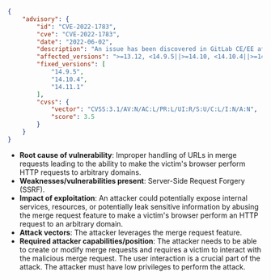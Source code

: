 ```json
{
    "advisory": {
        "id": "CVE-2022-1783",
        "cve": "CVE-2022-1783",
        "date": "2022-06-02",
        "description": "An issue has been discovered in GitLab CE/EE affecting all versions starting from 13.12 before 14.9.5, 14.10 before 14.10.4, and 14.11 before 14.11.1. An attacker could abuse the merge request feature to make a victim's browser perform an HTTP request to an arbitrary domain. This is a Server-Side Request Forgery (SSRF).",
        "affected_versions": ">=13.12, <14.9.5||>=14.10, <14.10.4||>=14.11, <14.11.1",
        "fixed_versions": [
            "14.9.5",
            "14.10.4",
            "14.11.1"
        ],
        "cvss": {
            "vector": "CVSS:3.1/AV:N/AC:L/PR:L/UI:R/S:U/C:L/I:N/A:N",
            "score": 3.5
        }
    }
}
```

- **Root cause of vulnerability**: Improper handling of URLs in merge requests leading to the ability to make the victim's browser perform HTTP requests to arbitrary domains.
- **Weaknesses/vulnerabilities present**: Server-Side Request Forgery (SSRF).
- **Impact of exploitation**: An attacker could potentially expose internal services, resources, or potentially leak sensitive information by abusing the merge request feature to make a victim's browser perform an HTTP request to an arbitrary domain.
- **Attack vectors**: The attacker leverages the merge request feature.
- **Required attacker capabilities/position**: The attacker needs to be able to create or modify merge requests and requires a victim to interact with the malicious merge request. The user interaction is a crucial part of the attack. The attacker must have low privileges to perform the attack.